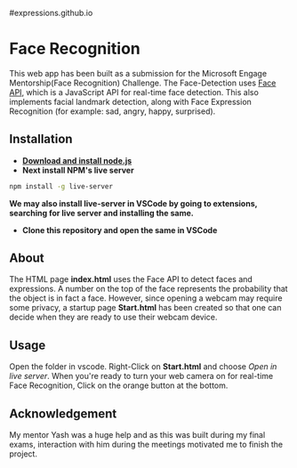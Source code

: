 #expressions.github.io
# Face Recognition
This web app has been built as a submission for the Microsoft Engage Mentorship(Face Recognition) Challenge. The Face-Detection uses [Face API](https://justadudewhohacks.github.io/face-api.js/docs/index.html), which is a JavaScript API for real-time face detection. This also implements facial landmark detection, along with Face Expression Recognition (for example: sad, angry, happy, surprised).
## Installation
* **[Download and install node.js](https://nodejs.org/en/)**
* **Next install NPM's live server**
```bash
npm install -g live-server
```
**We may also install live-server in VSCode by going to extensions, searching for live
server and installing the same.**
* **Clone this repository and open the same in VSCode**

## About
The HTML page **index.html** uses the Face API to detect faces and expressions. A number on the top of the face represents the probability that the object is in fact a face. However, since opening a webcam may require some privacy, a startup page **Start.html** has been created so that one can decide when they are ready to use their webcam device.

## Usage
Open the folder in vscode. Right-Click on **Start.html** and choose *Open in live server*. When you're ready to turn your web camera on for real-time Face Recognition, Click on the orange button at the bottom. 

## Acknowledgement
My mentor Yash was a huge help and as this was built during my final exams, interaction with him during the meetings motivated me to finish the project.  
